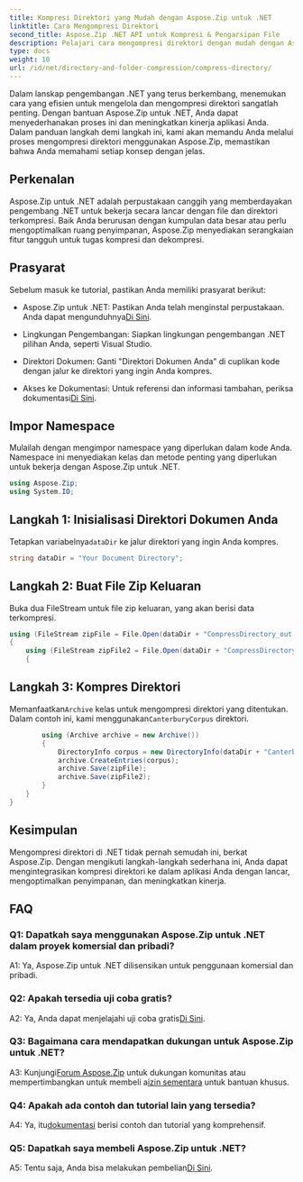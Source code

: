 ```yaml
---
title: Kompresi Direktori yang Mudah dengan Aspose.Zip untuk .NET
linktitle: Cara Mengompresi Direktori
second_title: Aspose.Zip .NET API untuk Kompresi & Pengarsipan File
description: Pelajari cara mengompresi direktori dengan mudah dengan Aspose.Zip untuk .NET. Tingkatkan pengembangan .NET Anda dengan mengoptimalkan ruang penyimpanan secara efisien.
type: docs
weight: 10
url: /id/net/directory-and-folder-compression/compress-directory/
---
```

Dalam lanskap pengembangan .NET yang terus berkembang, menemukan cara yang efisien untuk mengelola dan mengompresi direktori sangatlah penting. Dengan bantuan Aspose.Zip untuk .NET, Anda dapat menyederhanakan proses ini dan meningkatkan kinerja aplikasi Anda. Dalam panduan langkah demi langkah ini, kami akan memandu Anda melalui proses mengompresi direktori menggunakan Aspose.Zip, memastikan bahwa Anda memahami setiap konsep dengan jelas.

## Perkenalan

Aspose.Zip untuk .NET adalah perpustakaan canggih yang memberdayakan pengembang .NET untuk bekerja secara lancar dengan file dan direktori terkompresi. Baik Anda berurusan dengan kumpulan data besar atau perlu mengoptimalkan ruang penyimpanan, Aspose.Zip menyediakan serangkaian fitur tangguh untuk tugas kompresi dan dekompresi.

## Prasyarat

Sebelum masuk ke tutorial, pastikan Anda memiliki prasyarat berikut:

-  Aspose.Zip untuk .NET: Pastikan Anda telah menginstal perpustakaan. Anda dapat mengunduhnya[Di Sini](https://releases.aspose.com/zip/net/).

- Lingkungan Pengembangan: Siapkan lingkungan pengembangan .NET pilihan Anda, seperti Visual Studio.

- Direktori Dokumen: Ganti "Direktori Dokumen Anda" di cuplikan kode dengan jalur ke direktori yang ingin Anda kompres.

-  Akses ke Dokumentasi: Untuk referensi dan informasi tambahan, periksa dokumentasi[Di Sini](https://reference.aspose.com/zip/net/).

## Impor Namespace

Mulailah dengan mengimpor namespace yang diperlukan dalam kode Anda. Namespace ini menyediakan kelas dan metode penting yang diperlukan untuk bekerja dengan Aspose.Zip untuk .NET.

```csharp
using Aspose.Zip;
using System.IO;
```

## Langkah 1: Inisialisasi Direktori Dokumen Anda

 Tetapkan variabelnya`dataDir` ke jalur direktori yang ingin Anda kompres.

```csharp
string dataDir = "Your Document Directory";
```

## Langkah 2: Buat File Zip Keluaran

Buka dua FileStream untuk file zip keluaran, yang akan berisi data terkompresi.

```csharp
using (FileStream zipFile = File.Open(dataDir + "CompressDirectory_out.zip", FileMode.Create))
{
    using (FileStream zipFile2 = File.Open(dataDir + "CompressDirectory2_out.zip", FileMode.Create))
    {
```

## Langkah 3: Kompres Direktori

 Memanfaatkan`Archive` kelas untuk mengompresi direktori yang ditentukan. Dalam contoh ini, kami menggunakan`CanterburyCorpus` direktori.

```csharp
        using (Archive archive = new Archive())
        {
            DirectoryInfo corpus = new DirectoryInfo(dataDir + "CanterburyCorpus");
            archive.CreateEntries(corpus);
            archive.Save(zipFile);
            archive.Save(zipFile2);
        }
    }
}
```

## Kesimpulan

Mengompresi direktori di .NET tidak pernah semudah ini, berkat Aspose.Zip. Dengan mengikuti langkah-langkah sederhana ini, Anda dapat mengintegrasikan kompresi direktori ke dalam aplikasi Anda dengan lancar, mengoptimalkan penyimpanan, dan meningkatkan kinerja.

## FAQ

### Q1: Dapatkah saya menggunakan Aspose.Zip untuk .NET dalam proyek komersial dan pribadi?

A1: Ya, Aspose.Zip untuk .NET dilisensikan untuk penggunaan komersial dan pribadi.

### Q2: Apakah tersedia uji coba gratis?

 A2: Ya, Anda dapat menjelajahi uji coba gratis[Di Sini](https://releases.aspose.com/zip/net).

### Q3: Bagaimana cara mendapatkan dukungan untuk Aspose.Zip untuk .NET?

 A3: Kunjungi[Forum Aspose.Zip](https://forum.aspose.com/c/zip/37) untuk dukungan komunitas atau mempertimbangkan untuk membeli a[izin sementara](https://purchase.aspose.com/temporary-license/) untuk bantuan khusus.

### Q4: Apakah ada contoh dan tutorial lain yang tersedia?

 A4: Ya, itu[dokumentasi](https://reference.aspose.com/zip/net/) berisi contoh dan tutorial yang komprehensif.

### Q5: Dapatkah saya membeli Aspose.Zip untuk .NET?

 A5: Tentu saja, Anda bisa melakukan pembelian[Di Sini](https://purchase.aspose.com/buy).